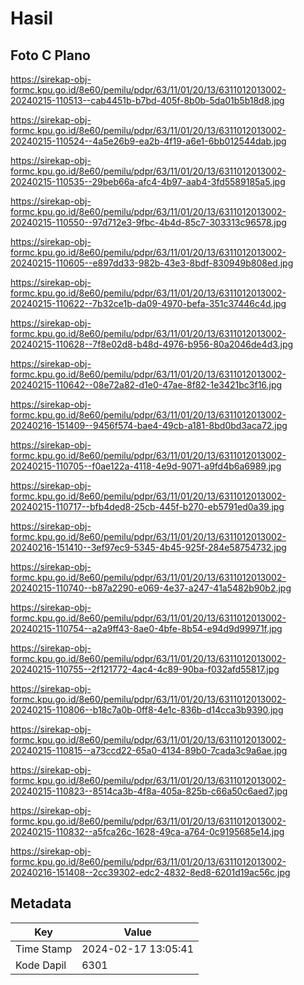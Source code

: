 # Hasil

## Foto C Plano

https://sirekap-obj-formc.kpu.go.id/8e60/pemilu/pdpr/63/11/01/20/13/6311012013002-20240215-110513--cab4451b-b7bd-405f-8b0b-5da01b5b18d8.jpg

https://sirekap-obj-formc.kpu.go.id/8e60/pemilu/pdpr/63/11/01/20/13/6311012013002-20240215-110524--4a5e26b9-ea2b-4f19-a6e1-6bb012544dab.jpg

https://sirekap-obj-formc.kpu.go.id/8e60/pemilu/pdpr/63/11/01/20/13/6311012013002-20240215-110535--29beb66a-afc4-4b97-aab4-3fd5589185a5.jpg

https://sirekap-obj-formc.kpu.go.id/8e60/pemilu/pdpr/63/11/01/20/13/6311012013002-20240215-110550--97d712e3-9fbc-4b4d-85c7-303313c96578.jpg

https://sirekap-obj-formc.kpu.go.id/8e60/pemilu/pdpr/63/11/01/20/13/6311012013002-20240215-110605--e897dd33-982b-43e3-8bdf-830949b808ed.jpg

https://sirekap-obj-formc.kpu.go.id/8e60/pemilu/pdpr/63/11/01/20/13/6311012013002-20240215-110622--7b32ce1b-da09-4970-befa-351c37446c4d.jpg

https://sirekap-obj-formc.kpu.go.id/8e60/pemilu/pdpr/63/11/01/20/13/6311012013002-20240215-110628--7f8e02d8-b48d-4976-b956-80a2046de4d3.jpg

https://sirekap-obj-formc.kpu.go.id/8e60/pemilu/pdpr/63/11/01/20/13/6311012013002-20240215-110642--08e72a82-d1e0-47ae-8f82-1e3421bc3f16.jpg

https://sirekap-obj-formc.kpu.go.id/8e60/pemilu/pdpr/63/11/01/20/13/6311012013002-20240216-151409--9456f574-bae4-49cb-a181-8bd0bd3aca72.jpg

https://sirekap-obj-formc.kpu.go.id/8e60/pemilu/pdpr/63/11/01/20/13/6311012013002-20240215-110705--f0ae122a-4118-4e9d-9071-a9fd4b6a6989.jpg

https://sirekap-obj-formc.kpu.go.id/8e60/pemilu/pdpr/63/11/01/20/13/6311012013002-20240215-110717--bfb4ded8-25cb-445f-b270-eb5791ed0a39.jpg

https://sirekap-obj-formc.kpu.go.id/8e60/pemilu/pdpr/63/11/01/20/13/6311012013002-20240216-151410--3ef97ec9-5345-4b45-925f-284e58754732.jpg

https://sirekap-obj-formc.kpu.go.id/8e60/pemilu/pdpr/63/11/01/20/13/6311012013002-20240215-110740--b87a2290-e069-4e37-a247-41a5482b90b2.jpg

https://sirekap-obj-formc.kpu.go.id/8e60/pemilu/pdpr/63/11/01/20/13/6311012013002-20240215-110754--a2a9ff43-8ae0-4bfe-8b54-e94d9d99971f.jpg

https://sirekap-obj-formc.kpu.go.id/8e60/pemilu/pdpr/63/11/01/20/13/6311012013002-20240215-110755--2f121772-4ac4-4c89-90ba-f032afd55817.jpg

https://sirekap-obj-formc.kpu.go.id/8e60/pemilu/pdpr/63/11/01/20/13/6311012013002-20240215-110806--b18c7a0b-0ff8-4e1c-836b-d14cca3b9390.jpg

https://sirekap-obj-formc.kpu.go.id/8e60/pemilu/pdpr/63/11/01/20/13/6311012013002-20240215-110815--a73ccd22-65a0-4134-89b0-7cada3c9a6ae.jpg

https://sirekap-obj-formc.kpu.go.id/8e60/pemilu/pdpr/63/11/01/20/13/6311012013002-20240215-110823--8514ca3b-4f8a-405a-825b-c66a50c6aed7.jpg

https://sirekap-obj-formc.kpu.go.id/8e60/pemilu/pdpr/63/11/01/20/13/6311012013002-20240215-110832--a5fca26c-1628-49ca-a764-0c9195685e14.jpg

https://sirekap-obj-formc.kpu.go.id/8e60/pemilu/pdpr/63/11/01/20/13/6311012013002-20240216-151408--2cc39302-edc2-4832-8ed8-6201d19ac56c.jpg


## Metadata

| Key        | Value               |
| ---------- | ------------------- |
| Time Stamp | 2024-02-17 13:05:41 |
| Kode Dapil | 6301                |




